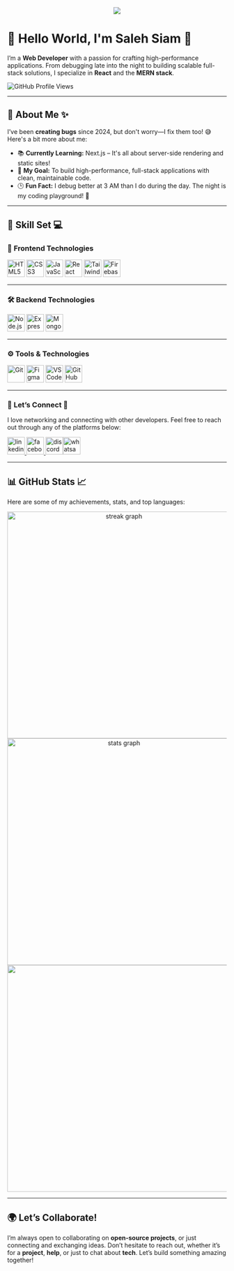 
<div align="center">
  <img height="auto" weight="100%" src="https://i.ibb.co.com/s9yWjh6b/githubbanner.png" />
</div>


# 👋 **Hello World, I'm Saleh Siam** 🚀


I’m a **Web Developer** with a passion for crafting high-performance applications. From debugging late into the night to building scalable full-stack solutions, I specialize in **React** and the **MERN stack**. 


 <img src="https://komarev.com/ghpvc/?username=salehsiam&label=Profile%20views&color=0e75b6&style=flat" alt="GitHub Profile Views" class="h-6" />

---

## 🌟 **About Me** ✨

I’ve been **creating bugs** since 2024, but don't worry—I fix them too! 😅 Here's a bit more about me:

- 📚 **Currently Learning:** Next.js – It's all about server-side rendering and static sites!
- 🎯 **My Goal:** To build high-performance, full-stack applications with clean, maintainable code.
- 🕒 **Fun Fact:** I debug better at 3 AM than I do during the day. The night is my coding playground! 🌙


---

## 🧠 **Skill Set** 💻

### 🎨 **Frontend Technologies**
<div align="left">
  <img src="https://cdn.jsdelivr.net/gh/devicons/devicon/icons/html5/html5-original.svg" height="40" alt="HTML5" />
  <img src="https://cdn.jsdelivr.net/gh/devicons/devicon/icons/css3/css3-original.svg" height="40" alt="CSS3" />
  <img src="https://cdn.jsdelivr.net/gh/devicons/devicon/icons/javascript/javascript-original.svg" height="40" alt="JavaScript" />
  <img src="https://cdn.jsdelivr.net/gh/devicons/devicon/icons/react/react-original.svg" height="40" alt="React" />
  <img src="https://cdn.simpleicons.org/tailwindcss/06B6D4" height="40" alt="Tailwind CSS" />
  <img src="https://cdn.jsdelivr.net/gh/devicons/devicon/icons/firebase/firebase-plain.svg" height="40" alt="Firebase" />
</div>

---

### 🛠️ **Backend Technologies**
<div align="left">
  <img src="https://cdn.jsdelivr.net/gh/devicons/devicon/icons/nodejs/nodejs-original.svg" height="40" alt="Node.js" />
  <img src="https://skillicons.dev/icons?i=express" height="40" alt="Express.js" />
  <img src="https://cdn.simpleicons.org/mongodb/47A248" height="40" alt="MongoDB" />
</div>

---

### ⚙️ **Tools & Technologies**
<div align="left">
  <img src="https://cdn.simpleicons.org/git/F05032" height="40" alt="Git" />
  <img src="https://skillicons.dev/icons?i=figma" height="40" alt="Figma" />
  <img src="https://skillicons.dev/icons?i=vscode" height="40" alt="VS Code" />
  <img src="https://skillicons.dev/icons?i=github" height="40" alt="GitHub" />
</div>

---

### 🚀 **Let’s Connect** 🤝

I love networking and connecting with other developers. Feel free to reach out through any of the platforms below:
  <div align="left">
      <a href="https://www.linkedin.com/in/saleh-siam-69950734b/" target="_blank">
    <img src="https://raw.githubusercontent.com/maurodesouza/profile-readme-generator/master/src/assets/icons/social/linkedin/default.svg"  height="40" alt="linkedin logo"  />
      </a> <a href="https://web.facebook.com/abusalehmdsiam.1/" target="_blank">
    <img src="https://raw.githubusercontent.com/maurodesouza/profile-readme-generator/master/src/assets/icons/social/facebook/default.svg"  height="40" alt="facebook logo"  />
      </a><a href="https://discordapp.com/users/abusalehmdsiam" target="_blank"><img src="https://raw.githubusercontent.com/maurodesouza/profile-readme-generator/master/src/assets/icons/social/discord/default.svg"  height="40" alt="discord logo" /></a><a href="https://wa.me/+8801912697508" target="_blank"><img src="https://raw.githubusercontent.com/maurodesouza/profile-readme-generator/master/src/assets/icons/social/whatsapp/default.svg"  height="40" alt="whatsapp logo" /></a>
</div>

---

## 📊 **GitHub Stats** 📈

Here are some of my achievements, stats, and top languages:


<div align="center">
<img 
  src="https://nirzak-streak-stats.vercel.app/?user=salehsiam&theme=dracula&hide_border=true&ring=ff9c00&fire=ff6b81&currStreakLabel=ffffff&currStreakNum=00ffff&sideNums=ffffff&sideLabels=aaaaaa&dates=888888" 
  width="520px" 
  alt="streak graph" 
/>

   <img src="https://github-readme-stats.vercel.app/api?username=salehsiam&hide_title=false&hide_rank=false&show_icons=true&include_all_commits=true&count_private=true&disable_animations=false&theme=tokyonight&locale=en&hide_border=true&order=1" width="520px" alt="stats graph" />
 <br>
<img align="center" src="https://github-readme-stats-sigma-five.vercel.app/api/top-langs/?username=salehsiam&layout=compact&theme=tokyonight&hide_border=true" width="520px" />


   
</div>

---

## 🌍 **Let’s Collaborate!**

I’m always open to collaborating on **open-source projects**, or just connecting and exchanging ideas. Don’t hesitate to reach out, whether it’s for a **project**, **help**, or just to chat about **tech**. Let’s build something amazing together!
